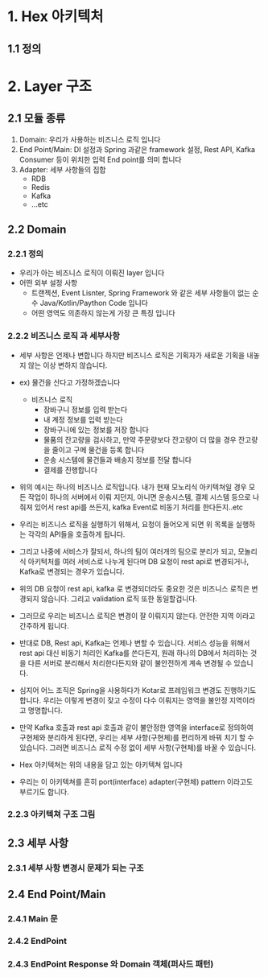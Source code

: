 # 1. Hex 아키텍처

## 1.1 정의

# 2. Layer 구조

## 2.1 모듈 종류

1. Domain: 우리가 사용하는 비즈니스 로직 입니다
2. End Point/Main: DI 설정과 Spring 과같은 framework 설정, Rest API, Kafka Consumer 등이 위치한 입력 End point를 의미 합니다
3. Adapter: 세부 사항들의 집합
    - RDB
    - Redis
    - Kafka
    - ...etc

## 2.2 Domain

### 2.2.1 정의

- 우리가 아는 비즈니스 로직이 이뤄진 layer 입니다
- 어떤 외부 설정 사항
    - 트랜젝션, Event Lisnter, Spring Framework 와 같은 세부 사항들이 없는 순수 Java/Kotlin/Paython Code 입니다
    - 어떤 영역도 의존하지 않는게 가장 큰 특징 입니다

### 2.2.2 비즈니스 로직 과 세부사항

- 세부 사항은 언제나 변합니다 하지만 비즈니스 로직은 기획자가 새로운 기획을 내놓지 않는 이상 변하지 않습니다.
- ex) 물건을 산다고 가정하겠습니다
    - 비즈니스 로직
        - 장바구니 정보를 입력 받는다
        - 내 계정 정보를 입력 받는다
        - 장바구니에 있는 정보를 저장 합니다
        - 물품의 잔고량을 검사하고, 만약 주문량보다 잔고량이 더 많을 경우 잔고량을 줄이고 구메 물건을 등록 합니다
        - 운송 시스템에 물건들과 배송지 정보를 전달 합니다
        - 결제를 진행합니다

- 위의 예시는 하나의 비즈니스 로직입니다. 내가 현재 모노리식 아키텍쳐일 경우 모든 작업이 하나의 서버에서 이뤄 지던지, 아니면 운송시스템, 결제 시스템 등으로 나줘져 있어서 rest api를 쓰든지, kafka Event로 비동기 처리를 한다든지..etc
- 우리는 비즈니스 로직을 실행하기 위해서, 요청이 들어오게 되면 위 목록을 실행하는 각각의 API들을 호출하게 됩니다.
- 그리고 나중에 서비스가 잘되서, 하나의 팀이 여러개의 팀으로 분리가 되고, 모놀리식 아키텩처를 여러 서비스로 나누게 된다며 DB 요청이 rest api로 변경되거나, Kafka로 변경되는 경우가 있습니다.
- 위의 DB 요청이 rest api, kafka 로 변경되더라도 중요한 것은 비즈니스 로직은 변경되지 않습니다. 그리고 validation 로직 또한 동일할겁니다.
- 그러므로 우리는 비즈니스 로직은 변경이 잘 이뤄지지 않는다. 안전한 지역 이라고 간주하게 됩니다.
- 반대로 DB, Rest api, Kafka는 언제나 변할 수 있습니다. 서비스 성능을 위해서 rest api 대신 비동기 처리인 Kafka를 쓴다든지, 원래 하나의 DB에서 처리하는 것을 다른 서버로 분리해서 처리한다든지와 같이 불안전하게 계속 변경될 수 있습니다.
- 심지어 어느 조직은 Spring을 사용하다가 Kotar로 프레임워크 변경도 진행하기도 합니다. 우리는 이렇게 변경이 잦고 수정이 다수 이뤄지는 영역을 불안정 지역이라고 명명합니다.
- 만약 Kafka 호출과 rest api 호출과 같이 불안정한 영역을 interface로 정의하여 구현체와 분리하게 된다면, 우리는 세부 사항(구현체)를 편리하게 바꿔 치기 할 수 있습니다. 그러면 비즈니스 로직 수정 없이 세부 사항(구현체)를 바꿀 수 있습니다.
- Hex 아키텍쳐는 위의 내용을 담고 있는 아키텍쳐 입니다
- 우리는 이 아키텍쳐를 흔히 port(interface) adapter(구현체) pattern 이라고도 부르기도 합니다.

### 2.2.3 아키텍쳐 구조 그림

## 2.3 세부 사항

### 2.3.1 세부 사항 변경시 문제가 되는 구조

## 2.4 End Point/Main

### 2.4.1 Main 문

### 2.4.2 EndPoint

### 2.4.3 EndPoint Response 와 Domain 객체(퍼사드 패턴)